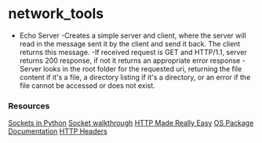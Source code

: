 # network_tools
* Echo Server
    -Creates a simple server and client, where the server will read in the message sent it by the client and send it back. The client returns this message.
    -If received request is GET and HTTP/1.1, server returns 200 response, if not it returns an appropriate error response
    -Server looks in the root folder for the requested uri, returning the file content if it's a file, a directory listing if it's a directory, or an error if the file cannot be accessed or does not exist.



### Resources
[Sockets in Python](https://docs.python.org/2/library/socket.html)
[Socket walkthrough](http://codefellows.github.io/python-dev-accelerator/assignments/day06/socket_exercise.html)
[HTTP Made Really Easy](http://www.jmarshall.com/easy/http/)
[OS Package Documentation](https://docs.python.org/2/library/os.html#os-file-dir)
[HTTP Headers](http://www.w3.org/Protocols/rfc2616/rfc2616-sec14.html)